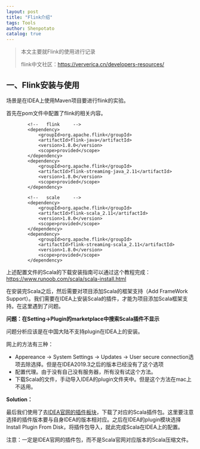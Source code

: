 ```yaml
---
layout: post
title: "Flink介绍"
tags: Tools 
author: Shenpotato
catalog: true
---
```




> 本文主要就Flink的使用进行记录
>
> flink中文社区：https://ververica.cn/developers-resources/



## 一、Flink安装与使用

场景是在IDEA上使用Maven项目要进行flink的实验。

首先在pom文件中配置了flink的相关内容。

```
        <!--   flink     -->
        <dependency>
            <groupId>org.apache.flink</groupId>
            <artifactId>flink-java</artifactId>
            <version>1.8.0</version>
            <scope>provided</scope>
        </dependency>
        <dependency>
            <groupId>org.apache.flink</groupId>
            <artifactId>flink-streaming-java_2.11</artifactId>
            <version>1.8.0</version>
            <scope>provided</scope>
        </dependency>

        <!--   scale     -->
        <dependency>
            <groupId>org.apache.flink</groupId>
            <artifactId>flink-scala_2.11</artifactId>
            <version>1.8.0</version>
            <scope>provided</scope>
        </dependency>
        <dependency>
            <groupId>org.apache.flink</groupId>
            <artifactId>flink-streaming-scala_2.11</artifactId>
            <version>1.8.0</version>
            <scope>provided</scope>
        </dependency>
```

上述配置文件的Scala的下载安装指南可以通过这个教程完成：https://www.runoob.com/scala/scala-install.html

在安装完Scala之后，然后需要对项目添加Scala的框架支持（Add FrameWork Support）。我们需要在IDEA上安装Scala的插件，才能为项目添加Scala框架支持。在这里遇到了问题。

**问题：在Setting->Plugin的marketplace中搜索Scala插件不显示**

问题分析应该是在中国大陆不支持plugin在IDEA上的安装。

网上的方法有三种：

- Appereance -> System Settings -> Updates -> User secure connection选项去除选择。但是在IDEA2019.3之后的版本已经没有了这个选项
- 配置代理。由于没有自己没有服务器，所有没有试这个方法。
- 下载Scala的文件，手动导入IDEA的plugin文件夹中。但是这个方法在mac上不适用。



**Solution：**

最后我们使用了去[IDEA官网的插件板块](https://plugins.jetbrains.com/)，下载了对应的Scala插件包。这里要注意选择的插件版本要与自身IDEA的版本相对应。之后在IDEA的plugin模块选择Install Plugin From Disk，将插件包导入，就此完成Scala在IDEA上的配置。

注意：一定是IDEA官网的插件包，而不是Scala官网对应版本的Scala压缩文件。

